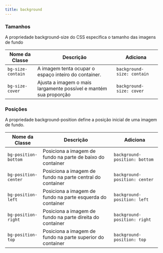 ```yaml
---
title: background
---
```

### Tamanhos
A propriedade background-size do CSS especifica o tamanho das imagens de fundo

| **Nome da Classe** |                             **Descrição**                         |        **Adiciona**      |
|--------------------|-------------------------------------------------------------------|--------------------------|
|`bg-size-contain`   | A imagem tenta ocupar o espaço inteiro do container.              |`background-size: contain`|
|`bg-size-cover`     | Ajusta a imagem o mais largamente possível e mantém sua proporção |`background-size: cover`  |

### Posições
A propriedade background-position define a posição inicial de uma imagem de fundo.

| **Nome da Classe** |                             **Descrição**                  |        **Adiciona**         |
|--------------------|------------------------------------------------------------|-----------------------------|
|`bg-position-bottom`| Posiciona a imagem de fundo na parte de baixo do container |`background-position: bottom`|
|`bg-position-center`| Posiciona a imagem de fundo na parte central do container  |`background-position: center`|
|`bg-position-left`  | Posiciona a imagem de fundo na parte esquerda do container |`background-position: left`  |
|`bg-position-right` | Posiciona a imagem de fundo na parte direita do container  |`background-position: right` |
|`bg-position-top`   | Posiciona a imagem de fundo na parte superior do container |`background-position: top`   |
